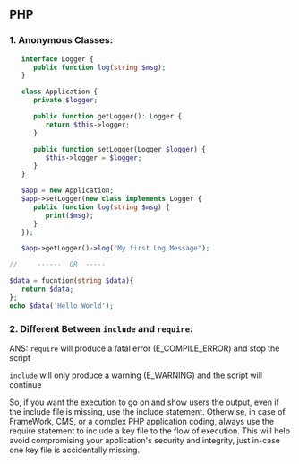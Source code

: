 ## PHP
### 1. Anonymous Classes:
```php
   interface Logger {
      public function log(string $msg);
   }

   class Application {
      private $logger;

      public function getLogger(): Logger {
         return $this->logger;
      }

      public function setLogger(Logger $logger) {
         $this->logger = $logger;
      }  
   }

   $app = new Application;
   $app->setLogger(new class implements Logger {
      public function log(string $msg) {
         print($msg);
      }
   });

   $app->getLogger()->log("My first Log Message");

//     ------  OR  -----

$data = fucntion(string $data){
   return $data;
};
echo $data('Hello World');
```

### 2. Different Between ```include``` and ```require```:
   ANS:
   ```require``` will produce a fatal error (E_COMPILE_ERROR) and stop the script
   
   ```include``` will only produce a warning (E_WARNING) and the script will continue
   
   So, if you want the execution to go on and show users the output, even if the include file is missing, use the include statement. Otherwise, in case of FrameWork, CMS, or a complex PHP application coding, always use the require statement to include a key file to the flow of execution. This will help avoid compromising your application's security and integrity, just in-case one key file is accidentally missing.
